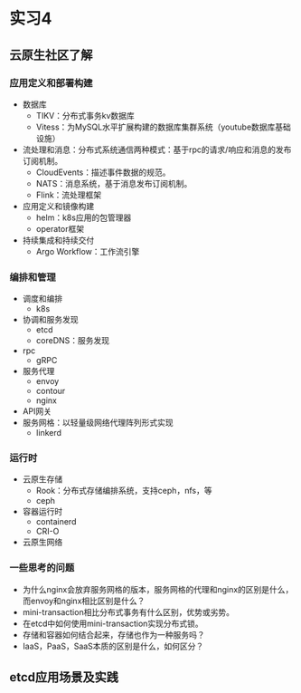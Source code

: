 # 实习4

## 云原生社区了解

### 应用定义和部署构建

+ 数据库
  + TIKV：分布式事务kv数据库
  + Vitess：为MySQL水平扩展构建的数据库集群系统（youtube数据库基础设施）
+ 流处理和消息：分布式系统通信两种模式：基于rpc的请求/响应和消息的发布订阅机制。
  + CloudEvents：描述事件数据的规范。
  + NATS：消息系统，基于消息发布订阅机制。
  + Flink：流处理框架
+ 应用定义和镜像构建
  + helm：k8s应用的包管理器
  + operator框架
+ 持续集成和持续交付
  + Argo Workflow：工作流引擎

### 编排和管理

+ 调度和编排
  + k8s
+ 协调和服务发现
  + etcd
  + coreDNS：服务发现
+ rpc
  + gRPC
+ 服务代理
  + envoy
  + contour
  + nginx
+ API网关
+ 服务网格：以轻量级网络代理阵列形式实现
  + linkerd

### 运行时

+ 云原生存储
  + Rook：分布式存储编排系统，支持ceph，nfs，等
  + ceph
+ 容器运行时
  + containerd
  + CRI-O
+ 云原生网络

### 一些思考的问题

+ 为什么nginx会放弃服务网格的版本，服务网格的代理和nginx的区别是什么，而envoy和nginx相比区别是什么？
+ mini-transaction相比分布式事务有什么区别，优势或劣势。
+ 在etcd中如何使用mini-transaction实现分布式锁。
+ 存储和容器如何结合起来，存储也作为一种服务吗？
+ IaaS，PaaS，SaaS本质的区别是什么，如何区分？

## etcd应用场景及实践
